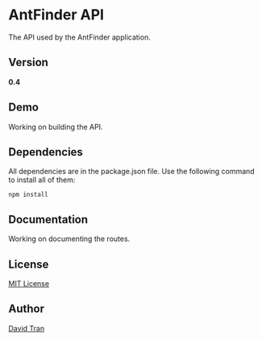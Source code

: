 # AntFinder API
The API used by the AntFinder application.

## Version
**0.4**

## Demo
Working on building the API.

## Dependencies
All dependencies are in the package.json file. Use the following command to install all of them:

	npm install

## Documentation
Working on documenting the routes.

## License
<a href="https://github.com/davidlamt/antfinder-api/blob/master/LICENSE" target="_blank">MIT License</a>

## Author
<a href="http://davidtranscend.com/" target="_blank">David Tran</a>
